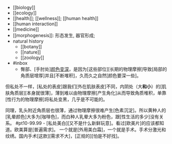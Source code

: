 - [[biology]]
- [[ecology]]
- [[health]]; [[wellness]]; [[human health]]
- [[human interaction]]
- [[medicine]]
- [[morphogenesis]]: 形态发生, 器官形成;
- natural history
    - [[botany]]
    - [[nature]]
    - [[zoology]]
- #inbox
    - 臀部、[手肘处][颜色变深](https://bbs.saraba1st.com/2b/thread-2006864-1-1.html)，是因为[这些部位][长期的物理摩擦]导致[局部的角质层增厚]并且[不断堆积]，久而久之自然[颜色要深一些]。

但私处不一样，[私处的表皮]跟我们[外在肌肤表皮]不同，内阴处（大**和小**）的[肌肤角质层][本身就很薄]，薄到难以由物理摩擦[产生角化]从而导致角质堆积，单靠[性行为的物理摩擦]将私处变黑，几乎是不可能的。

同理，乳头附近角质层也很薄，通过物理摩擦很难产生[色素沉淀]。所以黄种人的[乳晕颜色]大多为[咖啡色]，而白种人乳晕大多为粉色，跟[性生活的多少]没有关系。 #pt10-99.99
        - [私处美白][又不是什么新鲜玩意]。看过[欧美片]的应该都知道。欧美算是[普遍需求]。
一个就是[外用美白霜]，一个就是手术。手术分激光和纹绣。国内手术[这款][需求不大]，[正规的][怕是不好找]。
